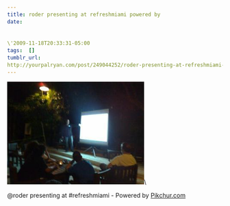 ```yaml
---
title: roder presenting at refreshmiami powered by
date:


\'2009-11-18T20:33:31-05:00 
tags:  [] 
tumblr_url:
http://yourpalryan.com/post/249044252/roder-presenting-at-refreshmiami-powered-by
---
```

![](/assets/images/tumblr/tumblr_ktc1nu9v9b1qz77obo1_400.jpg)\

\@roder presenting at \#refreshmiami - Powered by
[Pikchur.com](http://Pikchur.com)
